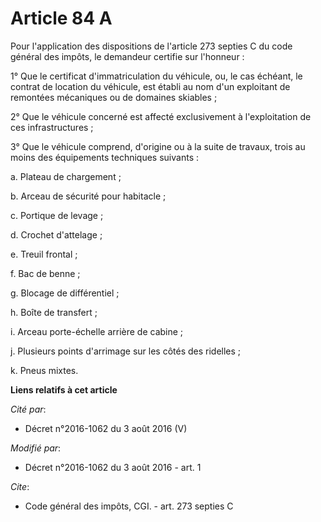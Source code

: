 # Article 84 A

Pour l'application des dispositions de l'article 273 septies C du code général des impôts, le demandeur certifie sur
l'honneur  : 

1° Que le certificat d'immatriculation du véhicule, ou, le cas échéant, le contrat de location du véhicule, est établi au nom
d'un exploitant de remontées mécaniques ou de domaines skiables ; 

2° Que le véhicule concerné est affecté exclusivement à l'exploitation de ces infrastructures ; 

3° Que le véhicule comprend, d'origine ou à la suite de travaux, trois au moins des équipements techniques suivants : 

a. Plateau de chargement ; 

b. Arceau de sécurité pour habitacle ; 

c. Portique de levage ; 

d. Crochet d'attelage ; 

e. Treuil frontal ; 

f. Bac de benne ; 

g. Blocage de différentiel ; 

h. Boîte de transfert ; 

i. Arceau porte-échelle arrière de cabine ; 

j. Plusieurs points d'arrimage sur les côtés des ridelles ; 

k. Pneus mixtes.

**Liens relatifs à cet article**

_Cité par_:

  - Décret n°2016-1062 du 3 août 2016 (V)

_Modifié par_:

  - Décret n°2016-1062 du 3 août 2016 - art. 1

_Cite_:

  - Code général des impôts, CGI. - art. 273 septies C
